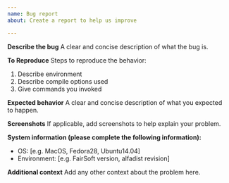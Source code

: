 ```yaml
---
name: Bug report
about: Create a report to help us improve

---
```


**Describe the bug**
A clear and concise description of what the bug is.

**To Reproduce**
Steps to reproduce the behavior:
1. Describe environment
2. Describe compile options used
3. Give commands you invoked

**Expected behavior**
A clear and concise description of what you expected to happen.

**Screenshots**
If applicable, add screenshots to help explain your problem.

**System information (please complete the following information):**
 - OS: [e.g. MacOS, Fedora28, Ubuntu14.04]
 - Environment: [e.g. FairSoft version, alfadist revision]

**Additional context**
Add any other context about the problem here.
